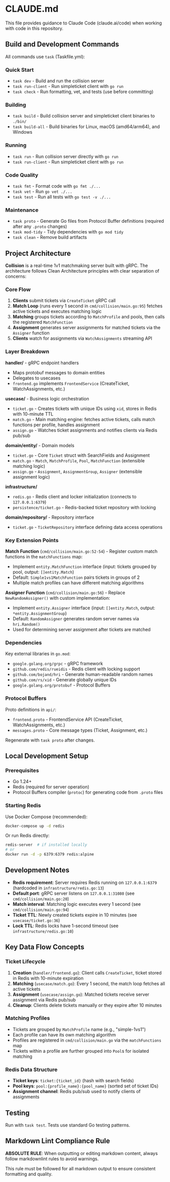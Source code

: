 # CLAUDE.md

This file provides guidance to Claude Code (claude.ai/code) when working with code in this repository.

## Build and Development Commands

All commands use `task` (Taskfile.yml):

### Quick Start
- `task dev` - Build and run the collision server
- `task run-client` - Run simpleticket client with `go run`
- `task check` - Run formatting, vet, and tests (use before committing)

### Building
- `task build` - Build collision server and simpleticket client binaries to `./bin/`
- `task build-all` - Build binaries for Linux, macOS (amd64/arm64), and Windows

### Running
- `task run` - Run collision server directly with `go run`
- `task run-client` - Run simpleticket client with `go run`

### Code Quality
- `task fmt` - Format code with `go fmt ./...`
- `task vet` - Run `go vet ./...`
- `task test` - Run all tests with `go test -v ./...`

### Maintenance
- `task proto` - Generate Go files from Protocol Buffer definitions (required after any `.proto` changes)
- `task mod-tidy` - Tidy dependencies with `go mod tidy`
- `task clean` - Remove build artifacts

## Project Architecture

**Collision** is a real-time 1v1 matchmaking server built with gRPC. The architecture follows Clean Architecture principles with clear separation of concerns:

### Core Flow

1. **Clients** submit tickets via `CreateTicket` gRPC call
2. **Match Loop** (runs every 1 second in `cmd/collision/main.go:95`) fetches active tickets and executes matching logic
3. **Matching** groups tickets according to `MatchProfile` and pools, then calls the registered `MatchFunction`
4. **Assignment** generates server assignments for matched tickets via the `Assigner` function
5. **Clients** watch for assignments via `WatchAssignments` streaming API

### Layer Breakdown

**handler/** - gRPC endpoint handlers

- Maps protobuf messages to domain entities
- Delegates to usecases
- `frontend.go` implements `FrontendService` (CreateTicket, WatchAssignments, etc.)

**usecase/** - Business logic orchestration

- `ticket.go` - Creates tickets with unique IDs using `xid`, stores in Redis with 10-minute TTL
- `match.go` - Main matching engine: fetches active tickets, calls match functions per profile, handles assignment
- `assign.go` - Watches ticket assignments and notifies clients via Redis pub/sub

**domain/entity/** - Domain models

- `ticket.go` - Core `Ticket` struct with SearchFields and Assignment
- `match.go` - `Match`, `MatchProfile`, `Pool`, `MatchFunction` (extensible matching logic)
- `assign.go` - `Assignment`, `AssignmentGroup`, `Assigner` (extensible assignment logic)

**infrastructure/**

- `redis.go` - Redis client and locker initialization (connects to `127.0.0.1:6379`)
- `persistence/ticket.go` - Redis-backed ticket repository with locking

**domain/repository/** - Repository interface

- `ticket.go` - `TicketRepository` interface defining data access operations

### Key Extension Points

**Match Function** (`cmd/collision/main.go:52-54`) - Register custom match functions in the `matchFunctions` map:

- Implement `entity.MatchFunction` interface (input: tickets grouped by pool, output: `[]entity.Match`)
- Default: `Simple1vs1MatchFunction` pairs tickets in groups of 2
- Multiple match profiles can have different matching algorithms

**Assigner Function** (`cmd/collision/main.go:56`) - Replace `NewRandomAssigner()` with custom implementation:

- Implement `entity.Assigner` interface (input: `[]entity.Match`, output: `*entity.AssignmentGroup`)
- Default: `RandomAssigner` generates random server names via `hri.Random()`
- Used for determining server assignment after tickets are matched

### Dependencies

Key external libraries in `go.mod`:

- `google.golang.org/grpc` - gRPC framework
- `github.com/redis/rueidis` - Redis client with locking support
- `github.com/bojand/hri` - Generate human-readable random names
- `github.com/rs/xid` - Generate globally unique IDs
- `google.golang.org/protobuf` - Protocol Buffers

### Protocol Buffers

Proto definitions in `api/`:

- `frontend.proto` - FrontendService API (CreateTicket, WatchAssignments, etc.)
- `messages.proto` - Core message types (Ticket, Assignment, etc.)

Regenerate with `task proto` after changes.

## Local Development Setup

### Prerequisites
- Go 1.24+
- Redis (required for server operation)
- Protocol Buffers compiler (`protoc`) for generating code from `.proto` files

### Starting Redis

Use Docker Compose (recommended):
```bash
docker-compose up -d redis
```

Or run Redis directly:
```bash
redis-server  # if installed locally
# or
docker run -d -p 6379:6379 redis:alpine
```

## Development Notes

- **Redis requirement**: Server requires Redis running on `127.0.0.1:6379` (hardcoded in `infrastructure/redis.go:13`)
- **Default port**: gRPC server listens on `127.0.0.1:31080` (see `cmd/collision/main.go:20`)
- **Match interval**: Matching logic executes every 1 second (see `cmd/collision/main.go:94`)
- **Ticket TTL**: Newly created tickets expire in 10 minutes (see `usecase/ticket.go:36`)
- **Lock TTL**: Redis locks have 1-second timeout (see `infrastructure/redis.go:10`)

## Key Data Flow Concepts

### Ticket Lifecycle
1. **Creation** (`handler/frontend.go`): Client calls `CreateTicket`, ticket stored in Redis with 10-minute expiration
2. **Matching** (`usecase/match.go`): Every 1 second, the match loop fetches all active tickets
3. **Assignment** (`usecase/assign.go`): Matched tickets receive server assignment via Redis pub/sub
4. **Cleanup**: Clients delete tickets manually or they expire after 10 minutes

### Matching Profiles
- Tickets are grouped by `MatchProfile` name (e.g., "simple-1vs1")
- Each profile can have its own matching algorithm
- Profiles are registered in `cmd/collision/main.go` via the `matchFunctions` map
- Tickets within a profile are further grouped into `Pool`s for isolated matching

### Redis Data Structure
- **Ticket keys**: `ticket:{ticket_id}` (hash with search fields)
- **Pool keys**: `pool:{profile_name}:{pool_name}` (sorted set of ticket IDs)
- **Assignment channel**: Redis pub/sub used to notify clients of assignments

## Testing

Run with `task test`. Tests use standard Go testing patterns.

## Markdown Lint Compliance Rule

**ABSOLUTE RULE**: When outputting or editing markdown content, always follow markdownlint rules to avoid warnings.

This rule must be followed for all markdown output to ensure consistent formatting and quality.
